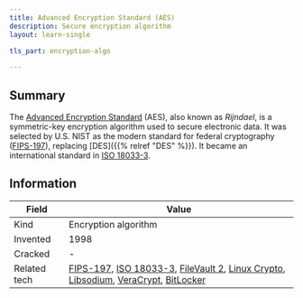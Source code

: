 ```yaml
---
title: Advanced Encryption Standard (AES)
description: Secure encryption algorithm
layout: learn-single

tls_part: encryption-algo

---
```


## Summary

The [Advanced Encryption Standard][AES] (AES), also known as _Rijndael_, is a symmetric-key encryption algorithm used to secure electronic data. It was selected by U.S. NIST as the modern standard for federal cryptography ([FIPS-197]), replacing [DES]({{% relref "DES" %}}). It became an international standard in [ISO 18033-3].

## Information

| Field        | Value                                                                                           |
|--------------|-------------------------------------------------------------------------------------------------|
| Kind         | Encryption algorithm                                                                            |
| Invented     | 1998                                                                                            |
| Cracked      | -                                                                                               |
| Related tech | [FIPS-197], [ISO 18033-3], [FileVault 2], [Linux Crypto], [Libsodium], [VeraCrypt], [BitLocker] |

[AES]: https://en.wikipedia.org/wiki/Advanced_Encryption_Standard
[BitLocker]: https://en.wikipedia.org/wiki/BitLocker
[FileVault 2]: https://en.wikipedia.org/wiki/FileVault#FileVault_2
[FIPS-197]: https://csrc.nist.gov/pubs/fips/197/final
[ISO 18033-3]: https://www.iso.org/standard/54531.html
[Libsodium]: https://en.wikipedia.org/wiki/NaCl_(software)#Libsodium
[Linux Crypto]: https://en.wikipedia.org/wiki/Crypto_API_(Linux)
[VeraCrypt]: https://en.wikipedia.org/wiki/VeraCrypt
